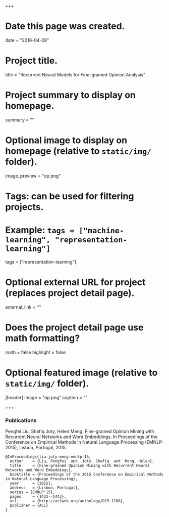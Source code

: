 +++
# Date this page was created.
date = "2016-04-28"

# Project title.
title = "Recurrent Neural Models for Fine-grained Opinion Analysis"

# Project summary to display on homepage.
summary = ""

# Optional image to display on homepage (relative to `static/img/` folder).
image_preview = "op.png"

# Tags: can be used for filtering projects.
# Example: `tags = ["machine-learning", "representation-learning"]`
tags = ["representation-learning"]

# Optional external URL for project (replaces project detail page).
external_link = ""

# Does the project detail page use math formatting?
math = false
highlight = false
# Optional featured image (relative to `static/img/` folder).
[header]
image = "op.png"
caption = ""

+++


### Publications
Pengfei Liu, Shafiq Joty, Helen Meng. Fine-grained Opinion Mining with Recurrent Neural Networks and Word Embeddings. In Proceedings of the Conference on Empirical Methods in Natural Language Processing (EMNLP-2015), Lisbon, Portugal, 2015.

```
@InProceedings{liu-joty-meng-emnlp-15,
  author    = {Liu, Pengfei  and  Joty, Shafiq  and  Meng, Helen},
  title     = {Fine-grained Opinion Mining with Recurrent Neural Networks and Word Embeddings},
  booktitle = {Proceedings of the 2015 Conference on Empirical Methods in Natural Language Processing},
  year      = {2015},
  address   = {Lisbon, Portugal},
  series = {EMNLP'15},
  pages     = {1433--1443},
  url       = {http://aclweb.org/anthology/D15-1168},
  publisher = {ACL}
}
```

